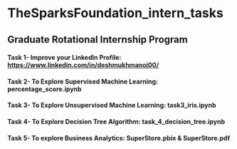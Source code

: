 # TheSparksFoundation_intern_tasks
## Graduate Rotational Internship Program
#### Task 1- Improve your LinkedIn Profile:  https://www.linkedin.com/in/deshmukhmanoj00/
#### Task 2- To Explore Supervised Machine Learning:  percentage_score.ipynb
#### Task 3- To Explore Unsupervised Machine Learning:  task3_iris.ipynb
#### Task 4- To Explore Decision Tree Algorithm:  task_4_decision_tree.ipynb
#### Task 5- To explore Business Analytics:  SuperStore.pbix & SuperStore.pdf

